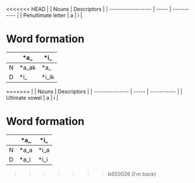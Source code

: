 
<<<<<<< HEAD
|                    | Nouns | Descriptors |
| ------------------ | ----- | ----------- |
| Penultimate letter | a     | i           |
# Word formation

|     | *a_   | *i_   |
| --- | ----- | ----- |
| N   | *a_ak | *a_   |
| D   | *i_   | *i_ik |
=======
|                 | Nouns | Descriptors |
| --------------- | ----- | ----------- |
| Ultimate vowel  | a     | i           |
# Word formation

|     | *a_  | *i_  |
| --- | ---- | ---- |
| N   | *a_a | *i_a |
| D   | *a_i | *i_i |
>>>>>>> b650026 (I'm back)
